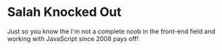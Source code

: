 # Salah Knocked Out
Just so you know the I'm not a complete noob in the front-end field and working with JavaScript since 2008 pays off!

